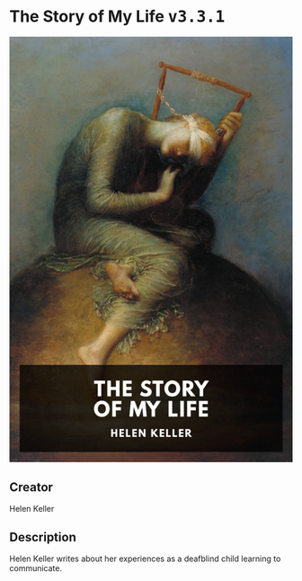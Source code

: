 
# The Story of My Life <kbd>v3.3.1</kbd>

<center>
  <img src="./cover-1024.jpg"/>
</center>

## Creator
Helen Keller

## Description
Helen Keller writes about her experiences as a deafblind child learning to communicate.
